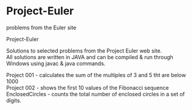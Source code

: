 # Project-Euler
problems from the Euler site

Project-Euler

Solutions to selected problems from the Project Euler web site.                                 
All solutions are written in JAVA and can be compiled & run through Windows using javac & java commands.

Project 001 - calculates the sum of the multiples of 3 and 5 tht are below 1000                            
Project 002 - shows the first 10 values of the Fibonacci sequence                                          
EnclosedCircles - counts the total number of enclosed circles in a set of digits.                              

